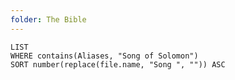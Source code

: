```yaml
---
folder: The Bible
---
```


```dataview
LIST 
WHERE contains(Aliases, "Song of Solomon")
SORT number(replace(file.name, "Song ", "")) ASC
```
 
